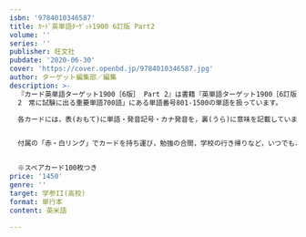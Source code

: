 ```yaml
---
isbn: '9784010346587'
title: ｶｰﾄﾞ英単語ﾀｰｹﾞｯﾄ1900 6訂版 Part2
volume: ''
series: ''
publisher: 旺文社
pubdate: '2020-06-30'
cover: 'https://cover.openbd.jp/9784010346587.jpg'
author: ターゲット編集部／編集
description: >-
  『カード英単語ターゲット1900［6版］ Part 2』は書籍『英単語ターゲット1900［6訂版］』準拠の英単語カードで，書籍の「Part
  2　常に試験に出る重要単語700語」にある単語番号801-1500の単語を扱っています。

  各カードには，表(おもて)に単語・発音記号・カナ発音を，裏(うら)に意味を記載しています。


  付属の「赤・白リング」でカードを持ち運び，勉強の合間，学校の行き帰りなど，いつでもどこでも気軽に単語を暗記できます。


  ※スペアカード100枚つき
price: '1450'
genre: ''
target: 学参II(高校)
format: 単行本
content: 英米語

---
```

